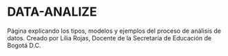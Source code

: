 # DATA-ANALIZE
Página explicando los tipos, modelos y ejemplos del proceso de análisis de datos. Creado por Lilia Rojas, Docente de la Secretaría de Educación de Bogotá D.C.
